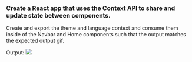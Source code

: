 ### Create a React app that uses the Context API to share and update state between components.

Create and export the theme and language context and consume them inside of the Navbar and Home components such that the output matches the expected output gif.

Output:
<img src="https://res.cloudinary.com/dl26pbek4/image/upload/v1678269129/cn-gifs/dialect-app_ftq0sd.gif"/>
